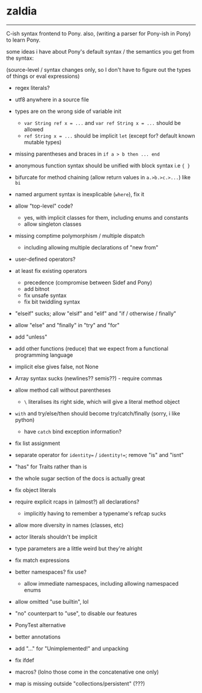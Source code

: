 # zaldia

---

C-ish syntax frontend to Pony. also, (writing a parser for Pony-ish in Pony) to learn Pony.

some ideas i have about Pony's default syntax / the semantics you get from the syntax:

(source-level / syntax changes only, so I don't have to figure out the types of things or eval expressions)

* regex literals?
* utf8 anywhere in a source file
* types are on the wrong side of variable init
  * `var String ref x = ...` and `var ref String x = ...` should be allowed
  * `ref String x = ...` should be implicit `let` (except for? default known mutable types)
* missing parentheses and braces in `if a > b then ... end`
* anonymous function syntax should be unified with block syntax i.e `{ }`
* bifurcate for method chaining (allow return values in `a.>b.>c.>...`) like `bi`
* named argument syntax is inexplicable (`where`), fix it
* allow "top-level" code?
  * yes, with implicit classes for them, including enums and constants
  * allow singleton classes
* missing comptime polymorphism / multiple dispatch
  * including allowing multiple declarations of "new from"
* user-defined operators?
* at least fix existing operators
  * precedence (compromise between Sidef and Pony)
  * add bitnot
  * fix unsafe syntax
  * fix bit twiddling syntax
* "elseif" sucks; allow "elsif" and "elif" and "if / otherwise / finally"
* allow "else" and "finally" in "try" and "for"
* add "unless"
* add other functions (reduce) that we expect from a functional programming language
* implicit else gives false, not None
* Array syntax sucks (newlines?? semis??) - require commas
* allow method call without parentheses
  * `\` literalises its right side, which will give a literal method object
* `with` and try/else/then should become try/catch/finally (sorry, i like python)
  * have `catch` bind exception information?
* fix list assignment
* separate operator for `identity=` / `identity!=`; remove "is" and "isnt"
* "has" for Traits rather than is
* the whole sugar section of the docs is actually great
* fix object literals
* require explicit rcaps in (almost?) all declarations?
  * implicitly having to remember a typename's refcap sucks
* allow more diversity in names (classes, etc)
* actor literals shouldn't be implicit
* type parameters are a little weird but they're alright
* fix match expressions
* better namespaces? fix use?
  * allow immediate namespaces, including allowing namespaced enums
* allow omitted "use builtin", lol
* "no" counterpart to "use", to disable our features
* PonyTest alternative
* better annotations
* add "..." for "Unimplemented!" and unpacking
* fix ifdef
* macros? (lolno those come in the concatenative one only)

* map is missing outside "collections/persistent" (???)
